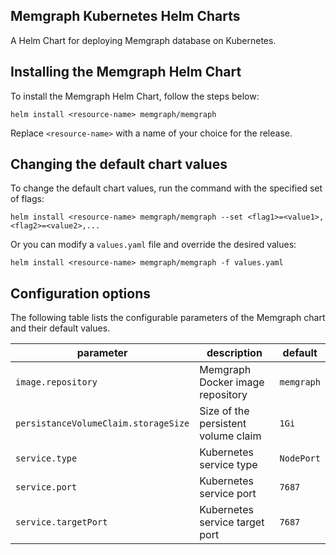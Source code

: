## Memgraph Kubernetes Helm Charts
A Helm Chart for deploying Memgraph database on Kubernetes.

## Installing the Memgraph Helm Chart
To install the Memgraph Helm Chart, follow the steps below:
```
helm install <resource-name> memgraph/memgraph
```
Replace `<resource-name>` with a name of your choice for the release.

## Changing the default chart values
To change the default chart values, run the command with the specified set of flags:
```
helm install <resource-name> memgraph/memgraph --set <flag1>=<value1>,<flag2>=<value2>,...
```
Or you can modify a `values.yaml` file and override the desired values:
```
helm install <resource-name> memgraph/memgraph -f values.yaml
```

## Configuration options
The following table lists the configurable parameters of the Memgraph chart and their default values.

parameter | description | default
--- | --- | ---
`image.repository` | Memgraph Docker image repository | `memgraph`
`persistanceVolumeClaim.storageSize` | Size of the persistent volume claim | `1Gi`
`service.type` | Kubernetes service type | `NodePort`
`service.port` | Kubernetes service port | `7687`
`service.targetPort` | Kubernetes service target port | `7687`
